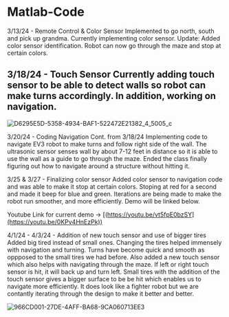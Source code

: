 # Matlab-Code

3/13/24 - Remote Control & Color Sensor
Implemented to go north, south and pick up grandma. Currently implementing color sensor.
Update: Added color sensor identification. Robot can now go through the maze and stop at certain colors. 

3/18/24 - Touch Sensor 
Currently adding touch sensor to be able to detect walls so robot can make turns accordingly.
In addition, working on navigation.
----------
![D6295E5D-5358-4934-BAF1-522472E21382_4_5005_c](https://github.com/elvis808/Matlab-Code-/assets/67409144/460c180a-5c00-44f7-87a8-1829b14e8966)

3/20/24 - Coding Navigation Cont. from 3/18/24
Implementing code to navigate EV3 robot to make turns and follow right side of the wall. The ultrasonic sensor senses wall by about 7-12 feet in distance so it is able to use the wall as a guide to go through the maze. Ended the class finally figuring out how to navigate around a structure without hitting it.

3/25 & 3/27 - Finalizing color sensor
Added color sensor to navigation code and was able to make it stop at certain colors. Stoping at red for a second and made it beep for blue and green. Iterations are being made to make the robot run smoother, and more efficiently. Demo will be linked below.

Youtube Link for current demo -> [(https://youtu.be/vt5fpE0bzSY](https://youtu.be/0KPv4HnEzPk))

4/1/24 - 4/3/24 - Addition of new touch sensor and use of bigger tires
Added big tired instead of small ones. Changing the tires helped immensely with navigation and turning. Turns have become quick and smooth as oppposed to the small tires we had before. Also added a new touch sensor which also helps with navigating through the maze. If left or right touch sensor is hit, it will back up and turn left. Small tires with the addition of the touch sensor gives a bigger surface to be be hit which enables us to navigate more efficiently. It does look like a fighter robot but we are contantly iterating through the design to make it better and better. 

![966CD001-27DE-4AFF-BA68-9CA060713EE3](https://github.com/elvis808/Matlab-Code-/assets/67409144/68c37703-e70f-406d-9d05-56e633180c08)

